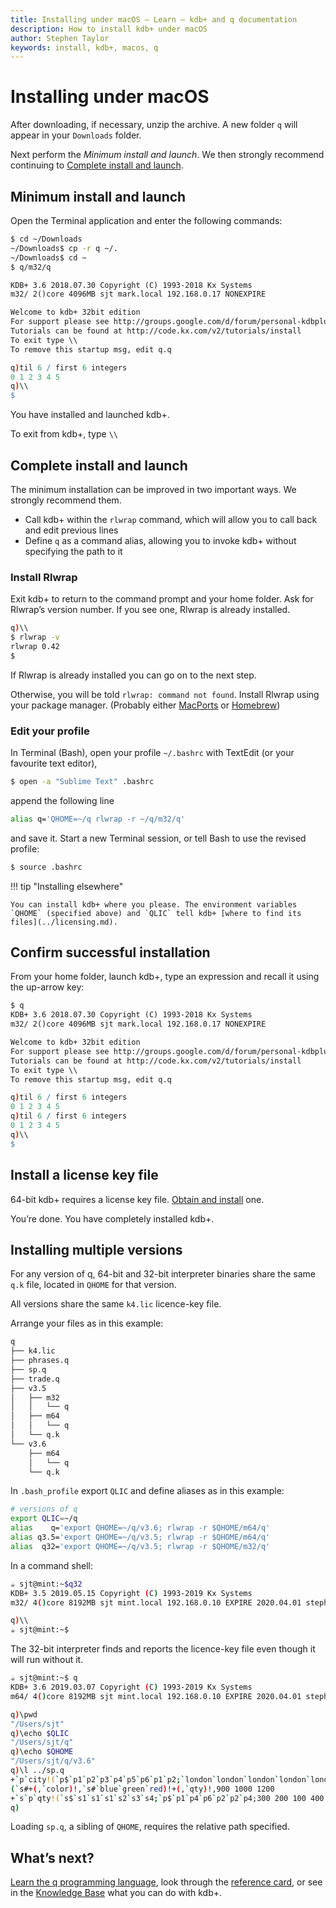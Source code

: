 ```yaml
---
title: Installing under macOS – Learn – kdb+ and q documentation
description: How to install kdb+ under macOS
author: Stephen Taylor
keywords: install, kdb+, macos, q
---
```

# <i class="fab fa-apple"></i> Installing under macOS




After downloading, if necessary, unzip the archive. A new folder `q` will appear in your `Downloads` folder.

Next perform the _Minimum install and launch_. We then strongly recommend continuing to [Complete install and launch](#complete-install-and-launch).


## <i class="fas fa-rocket"></i> Minimum install and launch

Open the Terminal application and enter the following commands:

```bash
$ cd ~/Downloads
~/Downloads$ cp -r q ~/.
~/Downloads$ cd ~
$ q/m32/q
```
```txt
KDB+ 3.6 2018.07.30 Copyright (C) 1993-2018 Kx Systems
m32/ 2()core 4096MB sjt mark.local 192.168.0.17 NONEXPIRE

Welcome to kdb+ 32bit edition
For support please see http://groups.google.com/d/forum/personal-kdbplus
Tutorials can be found at http://code.kx.com/v2/tutorials/install
To exit type \\
To remove this startup msg, edit q.q
```
```q
q)til 6 / first 6 integers
0 1 2 3 4 5
q)\\
$
```

<!-- ![Answer the prompts like this.](img/install_mac_01.png "Answer the prompts like this") -->

You have installed and launched kdb+.

To exit from kdb+, type `\\`


## Complete install and launch

The minimum installation can be improved in two important ways. We strongly recommend them.

-   Call kdb+ within the `rlwrap` command, which will allow you to call back and edit previous lines
-   Define `q` as a command alias, allowing you to invoke kdb+ without specifying the path to it


### <i class="fas fa-plug"></i> Install Rlwrap

Exit kdb+ to return to the command prompt and your home folder. Ask for Rlwrap’s version number. If you see one, Rlwrap is already installed.

```bash
q)\\
$ rlwrap -v
rlwrap 0.42
$
```

<!-- ![rlwrap -v](img/install_mac_03.png "rlwrap -v") -->

If Rlwrap is already installed you can go on to the next step.

Otherwise, you will be told `rlwrap: command not found`. Install Rlwrap using your package manager. (Probably either [MacPorts](https://www.macports.org/install.php) or [Homebrew](https://brew.sh/))


### <i class="fas fa-code"></i> Edit your profile

In Terminal (Bash), open your profile `~/.bashrc` with TextEdit (or your favourite text editor),

```bash
$ open -a "Sublime Text" .bashrc
```

<!-- ![open -a Textedit .bash\_profile](img/install_mac_04.png "open -a Textedit .bash_profile") -->

append the following line
```bash
alias q='QHOME=~/q rlwrap -r ~/q/m32/q'
```
and save it. Start a new Terminal session, or tell Bash to use the revised profile:

```bash
$ source .bashrc
```

<!-- ![source .bash\_profile](img/install_mac_05.png "source .bash_profile") -->

!!! tip "Installing elsewhere"

    You can install kdb+ where you please. The environment variables `QHOME` (specified above) and `QLIC` tell kdb+ [where to find its files](../licensing.md). 


## <i class="fas fa-check"></i> Confirm successful installation

From your home folder, launch kdb+, type an expression and recall it using the up-arrow key:

```txt
$ q
KDB+ 3.6 2018.07.30 Copyright (C) 1993-2018 Kx Systems
m32/ 2()core 4096MB sjt mark.local 192.168.0.17 NONEXPIRE

Welcome to kdb+ 32bit edition
For support please see http://groups.google.com/d/forum/personal-kdbplus
Tutorials can be found at http://code.kx.com/v2/tutorials/install
To exit type \\
To remove this startup msg, edit q.q
```
```q
q)til 6 / first 6 integers
0 1 2 3 4 5
q)til 6 / first 6 integers
0 1 2 3 4 5
q)\\
$
```

<!-- ![In q, type an expression and recall it with the up-arrow key](img/install_mac_06.png "In q, type an expression and recall it with the up-arrow key") -->


## <i class="fas fa-certificate"></i> Install a license key file

64-bit kdb+ requires a license key file.
[Obtain and install](../licensing.md) one.

You’re done. You have completely installed kdb+. 



## <i class="fas fa-code"></i> Installing multiple versions

For any version of q, 64-bit and 32-bit interpreter binaries share the same `q.k` file, located in `QHOME` for that version. 

All versions share the same `k4.lic` licence-key file. 

Arrange your files as in this example:

```txt
q
├── k4.lic
├── phrases.q
├── sp.q
├── trade.q
├── v3.5
│   ├── m32
│   │   └── q
│   ├── m64
│   │   └── q
│   └── q.k
└── v3.6
    ├── m64
    │   └── q
    └── q.k
```

In `.bash_profile` export `QLIC` and define aliases as in this example:

```bash
# versions of q
export QLIC=~/q
alias    q='export QHOME=~/q/v3.6; rlwrap -r $QHOME/m64/q'
alias q3.5='export QHOME=~/q/v3.5; rlwrap -r $QHOME/m64/q'
alias  q32='export QHOME=~/q/v3.5; rlwrap -r $QHOME/m32/q'
```

In a command shell:

```bash
☕ sjt@mint:~$q32
KDB+ 3.5 2019.05.15 Copyright (C) 1993-2019 Kx Systems
m32/ 4()core 8192MB sjt mint.local 192.168.0.10 EXPIRE 2020.04.01 stephen@kx.com #55032

q)\\
☕ sjt@mint:~$
```

The 32-bit interpreter finds and reports the licence-key file even though it will run without it. 

```bash
☕ sjt@mint:~$ q
KDB+ 3.6 2019.03.07 Copyright (C) 1993-2019 Kx Systems
m64/ 4()core 8192MB sjt mint.local 192.168.0.10 EXPIRE 2020.04.01 stephen@kx.com #55032

q)\pwd
"/Users/sjt"
q)\echo $QLIC
"/Users/sjt/q"
q)\echo $QHOME
"/Users/sjt/q/v3.6"
q)\l ../sp.q
+`p`city!(`p$`p1`p2`p3`p4`p5`p6`p1`p2;`london`london`london`london`london`lon..
(`s#+(,`color)!,`s#`blue`green`red)!+(,`qty)!,900 1000 1200
+`s`p`qty!(`s$`s1`s1`s1`s2`s3`s4;`p$`p1`p4`p6`p2`p2`p4;300 200 100 400 200 300)
q)
```

Loading `sp.q`, a sibling of `QHOME`, requires the relative path specified. 



## <i class="far fa-hand-point-right"></i> What’s next?

[Learn the q programming language](../index.md#learn-q), look through the [reference card](../../ref/index.md), or see in the [Knowledge Base](../../kb/index.md)  what you can do with kdb+.




